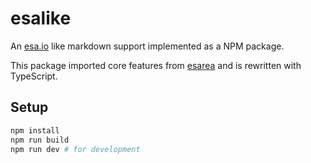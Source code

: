 # esalike

An [esa.io](https://esa.io) like markdown support implemented as a NPM package.

This package imported core features from [esarea](https://github.com/fukayatsu/esarea) and is rewritten with TypeScript.

## Setup

```bash
npm install
npm run build
npm run dev # for development
```
